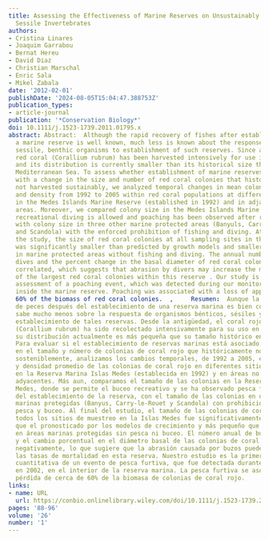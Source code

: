 ```yaml
---
title: Assessing the Effectiveness of Marine Reserves on Unsustainably Harvested Long‐Lived
  Sessile Invertebrates
authors:
- Cristina Linares
- Joaquim Garrabou
- Bernat Hereu
- David Diaz
- Christian Marschal
- Enric Sala
- Mikel Zabala
date: '2012-02-01'
publishDate: '2024-08-05T15:04:47.388753Z'
publication_types:
- article-journal
publication: '*Conservation Biology*'
doi: 10.1111/j.1523-1739.2011.01795.x
abstract: Abstract:  Although the rapid recovery of fishes after establishment of
  a marine reserve is well known, much less is known about the response of long‐lived,
  sessile, benthic organisms to establishment of such reserves. Since antiquity, Mediterranean
  red coral (Corallium rubrum) has been harvested intensively for use in jewelry,
  and its distribution is currently smaller than its historical size throughout the
  Mediterranean Sea. To assess whether establishment of marine reserves is associated
  with a change in the size and number of red coral colonies that historically were
  not harvested sustainably, we analyzed temporal changes in mean colony diameter
  and density from 1992 to 2005 within red coral populations at different study sites
  in the Medes Islands Marine Reserve (established in 1992) and in adjacent unprotected
  areas. Moreover, we compared colony size in the Medes Islands Marine Reserve, where
  recreational diving is allowed and poaching has been observed after reserve establishment,
  with colony size in three other marine protected areas (Banyuls, Carry‐le‐Rouet,
  and Scandola) with the enforced prohibition of fishing and diving. At the end of
  the study, the size of red coral colonies at all sampling sites in the Medes Islands
  was significantly smaller than predicted by growth models and smaller than those
  in marine protected areas without fishing and diving. The annual number of recreational
  dives and the percent change in the basal diameter of red coral colonies were negatively
  correlated, which suggests that abrasion by divers may increase the mortality rates
  of the largest red coral colonies within this reserve . Our study is the first quantitative
  assessment of a poaching event, which was detected during our monitoring in 2002,
  inside the marine reserve. Poaching was associated with a loss of approximately
  60% of the biomass of red coral colonies.  ,     Resumen:  Aunque la rápida recuperación
  de peces después del establecimiento de una reserva marina es bien conocida, se
  sabe mucho menos sobre la respuesta de organismos bénticos, sésiles y longevos al
  establecimiento de tales reservas. Desde la antigüedad, el coral rojo del Mediterráneo
  (Corallium rubrum) ha sido recolectado intensivamente para su uso en joyería, y
  su distribución actualmente es más pequeña que su tamaño histórico en el Mar Mediterráneo.
  Para evaluar si el establecimiento de reservas marinas está asociado con un cambio
  en el tamaño y número de colonias de coral rojo que históricamente no fueron recolectadas
  sosteniblemente, analizamos los cambios temporales, de 1992 a 2005, en el diámetro
  y densidad promedio de las colonias de coral rojo en diferentes sitios de estudio
  en la Reserva Marina Islas Medes (establecida en 1992) y en áreas no protegidas
  adyacentes. Más aun, comparamos el tamaño de las colonias en la Reserva Marina Islas
  Medes, donde se permite el buceo recreativo y se ha observado pesca furtiva después
  del establecimiento de la reserva, con el tamaño de las colonias en otras tres áreas
  marinas protegidas (Banyus, Carry‐le‐Rouet y Scandola) con prohibición forzada de
  pesca y buceo. Al final del estudio, el tamaño de las colonias de coral rojo en
  todos los sitios de muestreo en la Islas Medes fue significativamente más pequeño
  que el pronosticado por los modelos de crecimiento y más pequeño que el de las colonias
  en áreas marinas protegidas sin pesca ni buceo. El número anual de buceos recreativos
  y el cambio porcentual en el diámetro basal de las colonias de coral rojo se correlacionaron
  negativamente, lo que sugiere que la abrasión causada por buzos puede incrementar
  las tasas de mortalidad en esta reserva. Nuestro estudio es la primera evaluación
  cuantitativa de un evento de pesca furtiva, que fue detectada durante nuestro monitoreo
  en 2002, en el interior de la reserva marina. La pesca furtiva se asoció con la
  pérdida de cerca de 60% de la biomasa de colonias de coral rojo.
links:
- name: URL
  url: https://conbio.onlinelibrary.wiley.com/doi/10.1111/j.1523-1739.2011.01795.x
pages: '88-96'
volume: '26'
number: '1'
---
```

